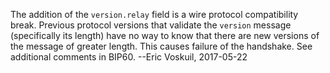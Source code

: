 The addition of the `version.relay` field is a wire protocol compatibility break. Previous protocol versions that validate the `version` message (specifically its length) have no way to know that there are new versions of the message of greater length. This causes failure of the handshake. See additional comments in BIP60. --Eric Voskuil, 2017-05-22
